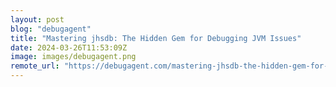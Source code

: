 ```yaml
---
layout: post
blog: "debugagent"
title: "Mastering jhsdb: The Hidden Gem for Debugging JVM Issues"
date: 2024-03-26T11:53:09Z
image: images/debugagent.png
remote_url: "https://debugagent.com/mastering-jhsdb-the-hidden-gem-for-debugging-jvm-issues"
---
```

